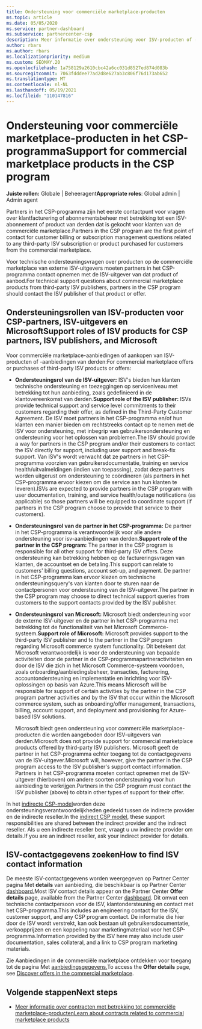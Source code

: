 ```yaml
---
title: Ondersteuning voor commerciële marketplace-producten
ms.topic: article
ms.date: 05/05/2020
ms.service: partner-dashboard
ms.subservice: partnercenter-csp
description: Meer informatie over ondersteuning voor ISV-producten of -abonnementen van derden in de commerciële marketplace van het CSP-programma.
author: rbars
ms.author: rbars
ms.localizationpriority: medium
ms.custom: SEOMAY.20
ms.openlocfilehash: 1a758129a2610cbc42a6cc031d8527ed874d083b
ms.sourcegitcommit: 7063fdddee77ad2d8e627ab3c806f76d173ab652
ms.translationtype: MT
ms.contentlocale: nl-NL
ms.lasthandoff: 05/19/2021
ms.locfileid: "110147816"
---
```

# <a name="support-for-commercial-marketplace-products-in-the-csp-program"></a><span data-ttu-id="4e683-103">Ondersteuning voor commerciële marketplace-producten in het CSP-programma</span><span class="sxs-lookup"><span data-stu-id="4e683-103">Support for commercial marketplace products in the CSP program</span></span>


<span data-ttu-id="4e683-104">**Juiste rollen:** Globale | Beheeragent</span><span class="sxs-lookup"><span data-stu-id="4e683-104">**Appropriate roles**: Global admin | Admin agent</span></span>

<span data-ttu-id="4e683-105">Partners in het CSP-programma zijn het eerste contactpunt voor vragen over klantfacturering of abonnementsbeheer met betrekking tot een ISV-abonnement of product van derden dat is gekocht voor klanten van de commerciële marketplace.</span><span class="sxs-lookup"><span data-stu-id="4e683-105">Partners in the CSP program are the first point of contact for customer billing or subscription management questions related to any third-party ISV subscription or product purchased for customers from the commercial marketplace.</span></span>

<span data-ttu-id="4e683-106">Voor technische ondersteuningsvragen over producten op de commerciële marketplace van externe ISV-uitgevers moeten partners in het CSP-programma contact opnemen met de ISV-uitgever van dat product of aanbod.</span><span class="sxs-lookup"><span data-stu-id="4e683-106">For technical support questions about commercial marketplace products from third-party ISV publishers, partners in the CSP program should contact the ISV publisher of that product or offer.</span></span>

## <a name="support-roles-of-isv-products-for-csp-partners-isv-publishers-and-microsoft"></a><span data-ttu-id="4e683-107">Ondersteuningsrollen van ISV-producten voor CSP-partners, ISV-uitgevers en Microsoft</span><span class="sxs-lookup"><span data-stu-id="4e683-107">Support roles of ISV products for CSP partners, ISV publishers, and Microsoft</span></span>

<span data-ttu-id="4e683-108">Voor commerciële marketplace-aanbiedingen of aankopen van ISV-producten of -aanbiedingen van derden:</span><span class="sxs-lookup"><span data-stu-id="4e683-108">For commercial marketplace offers or purchases of third-party ISV products or offers:</span></span>

- <span data-ttu-id="4e683-109">**Ondersteuningsrol van de ISV-uitgever:** ISV's bieden hun klanten technische ondersteuning en toezeggingen op serviceniveau met betrekking tot hun aanbieding, zoals gedefinieerd in de klantovereenkomst van derden.</span><span class="sxs-lookup"><span data-stu-id="4e683-109">**Support role of the ISV publisher:** ISVs provide technical support and service level commitments to their customers regarding their offer, as defined in the Third-Party Customer Agreement.</span></span> <span data-ttu-id="4e683-110">De ISV moet partners in het CSP-programma en/of hun klanten een manier bieden om rechtstreeks contact op te nemen met de ISV voor ondersteuning, met inbegrip van gebruikersondersteuning en ondersteuning voor het oplossen van problemen.</span><span class="sxs-lookup"><span data-stu-id="4e683-110">The ISV should provide a way for partners in the CSP program and/or their customers to contact the ISV directly for support, including user support and break-fix support.</span></span> <span data-ttu-id="4e683-111">Van ISV's wordt verwacht dat ze partners in het CSP-programma voorzien van gebruikersdocumentatie, training en service health/uitvalmeldingen (indien van toepassing), zodat deze partners worden uitgerust om ondersteuning te coördineren (als partners in het CSP-programma ervoor kiezen om die service aan hun klanten te leveren).</span><span class="sxs-lookup"><span data-stu-id="4e683-111">ISVs are expected to provide partners in the CSP program with user documentation, training, and service health/outage notifications (as applicable) so those partners will be equipped to coordinate support (if partners in the CSP program choose to provide that service to their customers).</span></span>

- <span data-ttu-id="4e683-112">**Ondersteuningsrol van de partner in het CSP-programma:** De partner in het CSP-programma is verantwoordelijk voor alle andere ondersteuning voor isv-aanbiedingen van derden.</span><span class="sxs-lookup"><span data-stu-id="4e683-112">**Support role of the partner in the CSP program:** The partner in the CSP program is responsible for all other support for third-party ISV offers.</span></span> <span data-ttu-id="4e683-113">Deze ondersteuning kan betrekking hebben op de factureringsvragen van klanten, de accountset en de betaling.</span><span class="sxs-lookup"><span data-stu-id="4e683-113">This support can relate to customers' billing questions, account set-up, and payment.</span></span> <span data-ttu-id="4e683-114">De partner in het CSP-programma kan ervoor kiezen om technische ondersteuningsquery's van klanten door te sturen naar de contactpersonen voor ondersteuning van de ISV-uitgever.</span><span class="sxs-lookup"><span data-stu-id="4e683-114">The partner in the CSP program may choose to direct technical support queries from customers to the support contacts provided by the ISV publisher.</span></span>

- <span data-ttu-id="4e683-115">**Ondersteuningsrol van Microsoft:** Microsoft biedt ondersteuning voor de externe ISV-uitgever en de partner in het CSP-programma met betrekking tot de functionaliteit van het Microsoft Commerce-systeem.</span><span class="sxs-lookup"><span data-stu-id="4e683-115">**Support role of Microsoft:** Microsoft provides support to the third-party ISV publisher and to the partner in the CSP program regarding Microsoft commerce system functionality.</span></span> <span data-ttu-id="4e683-116">Dit betekent dat Microsoft verantwoordelijk is voor de ondersteuning van bepaalde activiteiten door de partner in de CSP-programmapartneractiviteiten en door de ISV die zich in het Microsoft Commerce-systeem voordoen, zoals onboarding/aanbiedingsbeheer, transacties, facturering, accountondersteuning en implementatie en inrichting voor ISV-oplossingen op basis van Azure.</span><span class="sxs-lookup"><span data-stu-id="4e683-116">This means Microsoft will be responsible for support of certain activities by the partner in the CSP program partner activities and by the ISV that occur within the Microsoft commerce system, such as onboarding/offer management, transactions, billing, account support, and deployment and provisioning for Azure-based ISV solutions.</span></span>

    <span data-ttu-id="4e683-117">Microsoft biedt geen ondersteuning voor commerciële marketplace-producten die worden aangeboden door ISV-uitgevers van derden.</span><span class="sxs-lookup"><span data-stu-id="4e683-117">Microsoft does not provide support for commercial marketplace products offered by third-party ISV publishers.</span></span> <span data-ttu-id="4e683-118">Microsoft geeft de partner in het CSP-programma echter toegang tot de contactgegevens van de ISV-uitgever.</span><span class="sxs-lookup"><span data-stu-id="4e683-118">Microsoft will, however, give the partner in the  CSP program access to the ISV publisher's support contact information.</span></span> <span data-ttu-id="4e683-119">Partners in het CSP-programma moeten contact opnemen met de ISV-uitgever (hierboven) om andere soorten ondersteuning voor hun aanbieding te verkrijgen.</span><span class="sxs-lookup"><span data-stu-id="4e683-119">Partners in the CSP program must contact the ISV publisher (above) to obtain other types of support for their offer.</span></span>

<span data-ttu-id="4e683-120">In het [indirecte CSP-model](csp-overview.md#indirect-model)worden deze ondersteuningsverantwoordelijkheden gedeeld tussen de indirecte provider en de indirecte reseller.</span><span class="sxs-lookup"><span data-stu-id="4e683-120">In the [indirect CSP model](csp-overview.md#indirect-model), these support responsibilities are shared between the indirect provider and the indirect reseller.</span></span> <span data-ttu-id="4e683-121">Als u een indirecte reseller bent, vraagt u uw indirecte provider om details.</span><span class="sxs-lookup"><span data-stu-id="4e683-121">If you are an indirect reseller, ask your indirect provider for details.</span></span>

## <a name="how-to-find-isv-contact-information"></a><span data-ttu-id="4e683-122">ISV-contactgegevens zoeken</span><span class="sxs-lookup"><span data-stu-id="4e683-122">How to find ISV contact information</span></span>

<span data-ttu-id="4e683-123">De meeste ISV-contactgegevens worden weergegeven op Partner Center pagina Met **details** van aanbieding, die beschikbaar is op Partner Center [dashboard.](https://partner.microsoft.com/dashboard)</span><span class="sxs-lookup"><span data-stu-id="4e683-123">Most ISV contact details appear on the Partner Center **Offer details** page, available from the Partner Center [dashboard](https://partner.microsoft.com/dashboard).</span></span> <span data-ttu-id="4e683-124">Dit omvat een technische contactpersoon voor de ISV, klantondersteuning en contact met het CSP-programma.</span><span class="sxs-lookup"><span data-stu-id="4e683-124">This includes an engineering contact for the ISV, customer support, and any CSP program contact.</span></span> <span data-ttu-id="4e683-125">De informatie die hier door de ISV wordt verstrekt, kan ook bestaan uit gebruikersdocumentatie, verkoopprijzen en een koppeling naar marketingmateriaal voor het CSP-programma.</span><span class="sxs-lookup"><span data-stu-id="4e683-125">Information provided by the ISV here may also include user documentation, sales collateral, and a link to CSP program marketing materials.</span></span>

<span data-ttu-id="4e683-126">Zie Aanbiedingen in **de** commerciële marketplace ontdekken voor toegang tot de pagina Met [aanbiedingsgegevens.](csp-commercial-marketplace-discover.md#view-marketplace-offers-in-partner-center)</span><span class="sxs-lookup"><span data-stu-id="4e683-126">To access the **Offer details** page, see [Discover offers in the commercial marketplace](csp-commercial-marketplace-discover.md#view-marketplace-offers-in-partner-center).</span></span>

## <a name="next-steps"></a><span data-ttu-id="4e683-127">Volgende stappen</span><span class="sxs-lookup"><span data-stu-id="4e683-127">Next steps</span></span>

- [<span data-ttu-id="4e683-128">Meer informatie over contracten met betrekking tot commerciële marketplace-producten</span><span class="sxs-lookup"><span data-stu-id="4e683-128">Learn about contracts related to commercial marketplace products</span></span>](csp-commercial-marketplace-contracting.md)
